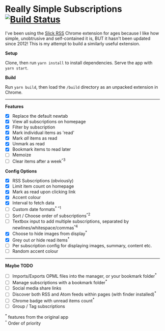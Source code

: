# Really Simple Subscriptions [![Build Status](https://api.travis-ci.com/vannio/real-simple-subscriptions.svg?token=eXoHprHMqp2pBHRzYi5E&branch=master)](https://travis-ci.com/vannio/real-simple-subscriptions)

I've been using the [Slick RSS](https://chrome.google.com/webstore/detail/slick-rss/ealjoljnibpdkocmldliaoojpgdkcdob?hl=en) Chrome extension for ages because I like how simple, unobtrusive and self-contained it is, BUT it hasn't been updated since 2012! This is my attempt to build a similarly useful extension.

**Setup**

Clone, then run `yarn install` to install dependencies. Serve the app with `yarn start`.

**Build**

Run `yarn build`, then load the `/build` directory as an unpacked extension in Chrome.

---

**Features**

- [x] Replace the default newtab
- [x] View all subscriptions on homepage
- [x] Filter by subscription
- [x] Mark individual items as 'read'
- [x] Mark _all_ items as read
- [x] Unmark as read
- [x] Bookmark items to read later
- [ ] Memoize
- [ ] Clear items after a week<sup>^3</sup>

**Config Options**

- [x] RSS Subscriptions (obviously)
- [x] Limit item count on homepage
- [x] Mark as read upon clicking link
- [x] Accent colour
- [x] Interval to fetch data
- [ ] Custom date formats<sup>* ^1</sup>
- [ ] Sort / Choose order of subscriptions<sup>^2</sup>
- [ ] Textbox input to add multiple subscriptions, separated by newlines/whitespace/commas<sup>^4</sup>
- [x] Choose to hide images from display<sup>*</sup>
- [x] Grey out _or_ hide read items<sup>*</sup>
- [ ] Per subscription config for displaying images, summary, content etc.
- [ ] Random accent colour

---

**Maybe TODO**

- [ ] Imports/Exports OPML files into the manager, or your bookmark folder<sup>*</sup>
- [ ] Manage subscriptions with a bookmark folder<sup>*</sup>
- [ ] Social media share links
- [ ] Discover both RSS and Atom feeds within pages (with finder installed)<sup>*</sup>
- [ ] Chrome badge with unread items count<sup>*</sup>
- [ ] Group / Tag subscriptions

<sup>*</sup> features from the original app
<br>
<sup>^</sup> Order of priority
